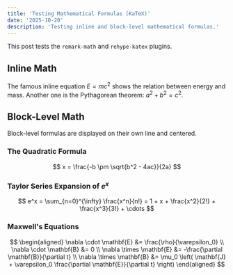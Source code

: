 ```yaml
---
title: 'Testing Mathematical Formulas (KaTeX)'
date: '2025-10-20'
description: 'Testing inline and block-level mathematical formulas.'
---
```


This post tests the `remark-math` and `rehype-katex` plugins.

## Inline Math
The famous inline equation $E = mc^2$ shows the relation between energy and mass.
Another one is the Pythagorean theorem: $a^2 + b^2 = c^2$.

## Block-Level Math
Block-level formulas are displayed on their own line and centered.

### The Quadratic Formula
$$
x = \frac{-b \pm \sqrt{b^2 - 4ac}}{2a}
$$

### Taylor Series Expansion of $e^x$
$$
e^x = \sum_{n=0}^{\infty} \frac{x^n}{n!} = 1 + x + \frac{x^2}{2!} + \frac{x^3}{3!} + \cdots
$$

### Maxwell's Equations
$$
\begin{aligned}
\nabla \cdot \mathbf{E} &= \frac{\rho}{\varepsilon_0} \\
\nabla \cdot \mathbf{B} &= 0 \\
\nabla \times \mathbf{E} &= -\frac{\partial \mathbf{B}}{\partial t} \\
\nabla \times \mathbf{B} &= \mu_0 \left( \mathbf{J} + \varepsilon_0 \frac{\partial \mathbf{E}}{\partial t} \right)
\end{aligned}
$$